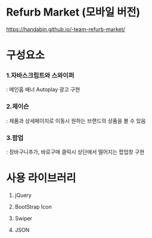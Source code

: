 

# Refurb Market (모바일 버전)

 https://handabin.github.io/-team-refurb-market/

# 구성요소

### 1️.자바스크립트와 스와이퍼
: 메인홈 배너 Autoplay 광고 구현 



### 2.제이슨 
: 제품과 상세페이지로 이동시 원하는 브랜드의 상품을 볼 수 있음




### 3.팝업
: 장바구니추가, 바로구매 클릭시 상단에서 떨어지는 팝업창 구현



# 사용 라이브러리 

1. jQuery

2. BootStrap Icon

3. Swiper

4. JSON



